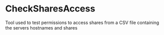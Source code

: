 # CheckSharesAccess
Tool used to test permissions to access shares from a CSV file containing the servers hostnames and shares
